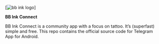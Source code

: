 [![bb ink logo](/https://firebasestorage.googleapis.com/v0/b/bb-ink-connect.appspot.com/o/github%2FBB%20INK%20ganz%20klein.jpg?alt=media&token=6d090065-1b33-467f-9111-583d00771aa5)]

<b>BB Ink Connect</b>

BB Ink Connect is a community app with a focus on tattoo. It’s (superfast) simple and free. This repo contains the official source code for Telegram App for Android.
